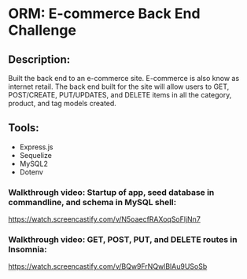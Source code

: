 # ORM: E-commerce Back End Challenge

## Description:
Built the back end to an e-commerce site. E-commerce is also know as internet retail. The back end built for the site will allow users to GET, POST/CREATE, PUT/UPDATES, and DELETE items in all the category, product, and tag models created.

## Tools:
* Express.js
* Sequelize
* MySQL2
* Dotenv

### Walkthrough video: Startup of app, seed database in commandline, and schema in MySQL shell:

https://watch.screencastify.com/v/N5oaecfRAXoqSoFljNn7

### Walkthrough video: GET, POST, PUT, and DELETE routes in Insomnia:

https://watch.screencastify.com/v/BQw9FrNQwlBlAu9USoSb 

